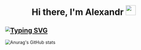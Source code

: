 <h1 align="center">Hi there, I'm Alexandr</a> 
<img src="https://github.com/blackcater/blackcater/raw/main/images/Hi.gif" height="32"/></h1>
<h2><a href="https://git.io/typing-svg"><img src="https://readme-typing-svg.herokuapp.com?font=Fira+Code&pause=1000&color=36F70D&width=435&lines=Junior+QA+Engineer+from+Russia+%3A)" alt="Typing SVG" /></a></h2>


![Anurag's GitHub stats](https://github-readme-stats.vercel.app/api?username=sawkaqa&show_icons=true&theme=dark)

